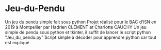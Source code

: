 # Jeu-du-Pendu
Un jeu du pendu simple fait sous python
Projet réalisé pour le BAC d'ISN en 2019 à Montpellier par Hadrien CLEMENT et Charlotte CAUCHY
Un jeu simple de pendu sous python et tkinter, il suffit de lancer le script python "Jeu_du_pendu.py"
Script simple à décoder pour apprendre python car tout est expliqué
